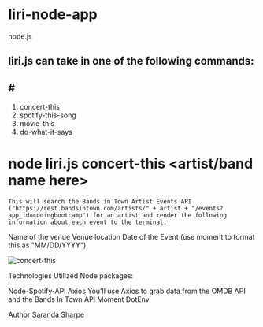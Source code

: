 # liri-node-app
node.js





## liri.js can take in one of the following commands:<h2>#

1. concert-this
2. spotify-this-song
3. movie-this
4. do-what-it-says

# node liri.js concert-this <artist/band name here>

    This will search the Bands in Town Artist Events API ("https://rest.bandsintown.com/artists/" + artist + "/events?app_id=codingbootcamp") for an artist and render the following information about each event to the terminal:

Name of the venue
Venue location
Date of the Event (use moment to format this as "MM/DD/YYYY")

![concert-this](/concert-this.png)







Technologies Utilized
Node packages:

Node-Spotify-API
Axios
    You'll use Axios to grab data from the OMDB API and the Bands In Town API
Moment
DotEnv





Author
Saranda Sharpe